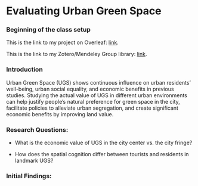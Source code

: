 # Evaluating Urban Green Space

### Beginning of the class setup

This is the link to my project on Overleaf: [link](https://www.overleaf.com/project/65fc625332d8ba303e6609f2). 

This is the link to my Zotero/Mendeley Group library: [link](https://www.zotero.org/groups/5458579/macs30200/library).

### Introduction

Urban Green Space (UGS) shows continuous influence on urban residents’ well-being, urban social equality, and economic benefits in previous studies. Studying the actual value of UGS in different urban environments can help justify people’s natural preference for green space in the city, facilitate policies to alleviate urban segregation, and create significant economic benefits by improving land value.

### Research Questions: 

* What is the economic value of UGS in the city center vs. the city fringe?

* How does the spatial cognition differ between tourists and residents in landmark UGS?

### Initial Findings:

